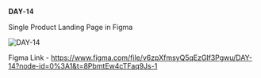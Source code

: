 𝐃𝐀𝐘-𝟏𝟒

Single Product Landing Page in Figma

![DAY-14](https://user-images.githubusercontent.com/85480387/206831123-526bdd9a-f976-4bed-b4c8-8f8db5ded3c7.jpg)

Figma Link - https://www.figma.com/file/v6zpXfmsyQ5qEzGlf3Pgwu/DAY-14?node-id=0%3A1&t=8PbmtEw4cTFaq9Js-1
